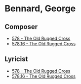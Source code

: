 # Bennard, George

## Composer

- [578 - The Old Rugged Cross](/hymns/578.md)
- [578.16 - The Old Rugged Cross](/hymns/578.16.md)

## Lyricist

- [578 - The Old Rugged Cross](/hymns/578.md)
- [578.16 - The Old Rugged Cross](/hymns/578.16.md)

